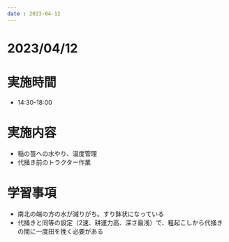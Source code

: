 ```yaml
---
date : 2023-04-12
---
```


# 2023/04/12

# 実施時間
- 14:30-18:00

# 実施内容
- 稲の苗への水やり、温度管理
- 代掻き前のトラクター作業

# 学習事項
- 南北の端の方の水が減りがち。すり鉢状になっている
- 代掻きと同等の設定（2速、耕運力高、深さ最浅）で、粗起こしから代掻きの間に一度田を挽く必要がある